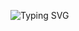![Typing SVG](https://readme-typing-svg.herokuapp.com?font=Raleway&pause=1000&color=FFFFFF&random=false&width=435&lines=I+am+a+Full+Stack+Developer.)
